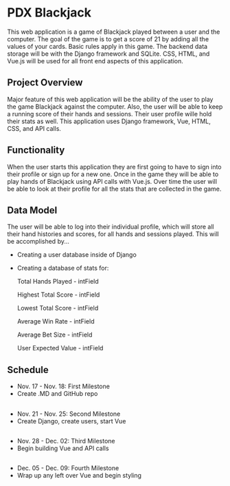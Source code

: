 # PDX Blackjack 

This web application is a game of Blackjack played between a user 
and the computer. The goal of the game is to get a score of 21 
by adding all the values of your cards. Basic rules apply in this
game. The backend data storage will be with the Django framework
and SQLite. CSS, HTML, and Vue.js will be used for all front end
aspects of this application. 

## Project Overview

Major feature of this web application will be the ability of the
user to play the game Blackjack against the computer. Also, the 
user will be able to keep a running score of their hands and 
sessions. Their user profile wille hold their stats as well. This 
application uses Django framework, Vue, HTML, CSS, and API calls.

## Functionality

When the user starts this application they are first going to have
to sign into their profile or sign up for a new one. Once in the 
game they will be able to play hands of Blackjack using API calls 
with Vue.js. Over time the user will be able to look at their profile
for all the stats that are collected in the game. 


## Data Model

The user will be able to log into their individual profile, which 
will store all their hand histories and scores, for all hands and 
sessions played. This will be accomplished by...

- Creating a user database inside of Django

- Creating a database of stats for:

   Total Hands Played - intField

   Highest Total Score - intField

   Lowest Total Score - intField

   Average Win Rate - intField

   Average Bet Size - intField

   User Expected Value - intField

## Schedule

- Nov. 17 - Nov. 18: First Milestone
- Create .MD and GitHub repo
##
- Nov. 21 - Nov. 25: Second Milestone
- Create Django, create users, start Vue
##
- Nov. 28 - Dec. 02: Third Milestone
- Begin building Vue and API calls
##
- Dec. 05 - Dec. 09: Fourth Milestone
- Wrap up any left over Vue and begin styling